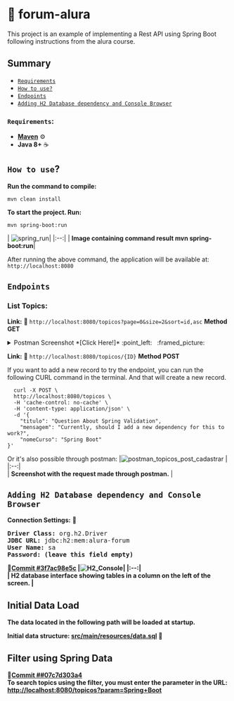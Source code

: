# :dart: forum-alura
This project is an example of implementing a Rest API using Spring Boot following instructions from the alura course.

## Summary
*   [`Requirements`](#requirements)
*   [`How to use?`](#how-to-use)
*   [`Endpoints`](#endpoints)
*   [`Adding H2 Database dependency and Console Browser`](#adding-h2-database-dependency-and-console-browser)

### `Requirements`:
- [**Maven**](https://maven.apache.org/install.html) :gear:
- **Java 8+** :coffee:

## `How to use`?
**Run the command to compile:<p>**
`mvn clean install`


**To start the project. Run:** <p>
`mvn spring-boot:run`<p>
| ![spring_run](https://user-images.githubusercontent.com/1026153/143613408-70c527df-9d7b-400b-87f1-8e844b55c82d.png)|
|:--:|
| <b>Image containing command result mvn spring-boot:run</b>|


After running the above command, the application will be available at: `http://localhost:8080`

## `Endpoints`
### **List Topics:**<p>
**Link:** :link: `http://localhost:8080/topicos?page=0&size=2&sort=id,asc` **Method GET**<p>

<details>
<summary>Postman Screenshot *[Click Here!]* :point_left: &nbsp; :framed_picture:</summary>
  
  |![Screenshot_03_12_21_23_00](https://user-images.githubusercontent.com/1026153/144692974-19309201-1fbb-43da-b7d1-c38f702a5582.png)|
  |:--:|
  | <b>Postman Screenshot with Request Result</b>|
</details>


**Link:** :link: `http://localhost:8080/topicos/{ID}` **Method POST**<p>
  If you want to add a new record to try the endpoint, you can run the following CURL command in the terminal. And that will create a new record.
```
  curl -X POST \
  http://localhost:8080/topicos \
  -H 'cache-control: no-cache' \
  -H 'content-type: application/json' \
  -d '{
    "titulo": "Question About Spring Validation",
    "mensagem": "Currently, should I add a new dependency for this to work?",
    "nomeCurso": "Spring Boot"
}'
```
Or it's also possible through postman:
|![postman_topicos_post_cadastrar](https://user-images.githubusercontent.com/1026153/144537417-3a8a81a8-fa61-44fb-b64e-d59149583ac4.png) |
|:--:|  
| <b>Screenshot with the request made through postman.</b> |

## `Adding H2 Database dependency and Console Browser`
**Connection Settings:** :game_die:

<pre>
<b>Driver Class:</b> org.h2.Driver
<b>JDBC URL:</b> jdbc:h2:mem:alura-forum
<b>User Name:</b> sa
<b>Password: (leave this field empty)
</pre>

:link:[Commit #3f7ac98e5c](https://github.com/rogeriofonseca/forum-alura/commit/3f7ac98e5c88a79f8304d71b47c560b476ea5d4a)
|![H2_Console](https://user-images.githubusercontent.com/1026153/143659243-bdb8c45d-95f1-4e53-b578-9bf2127fcc41.png)|
|:--:|  
| <b>H2 database interface showing tables in a column on the left of the screen.</b> |

## Initial Data Load

The data located in the following path will be loaded at startup.

**Initial data structure:** [src/main/resources/data.sql](https://github.com/rogeriofonseca/forum-alura/blob/main/src/main/resources/data.sql) :page_facing_up:

## Filter using Spring Data

:link:[Commit ##07c7d303a4](https://github.com/rogeriofonseca/forum-alura/blob/07c7d303a4b784cbdca83aad5e0da86f2c14df75/src/main/java/br/com/alura/forum/controller/TopicosController.java#L22)<br>
To search topics using the filter, you must enter the parameter in the URL:
[http://localhost:8080/topicos?param=Spring+Boot](http://localhost:8080/topicos?param=Spring+Boot)
